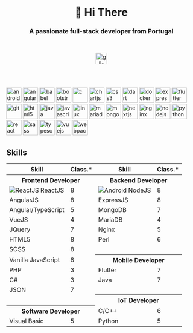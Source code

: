 <h1 align="center">👋 Hi There</h1>
<h3 align="center">A passionate full-stack developer from Portugal</h3>

<br/>

<p align="center">
<a href="https://linkedin.com/in/gil-pedrosa" target="blank"><img align="center" src="https://cdn.jsdelivr.net/npm/simple-icons@3.0.1/icons/linkedin.svg" alt="gil-pedrosa" height="30" width="30" /></a>
</p>

<br/>
<br/>

<p align="left"><img src="https://devicons.github.io/devicon/devicon.git/icons/android/android-original-wordmark.svg" alt="android" width="40" height="40"/> <img src="https://devicons.github.io/devicon/devicon.git/icons/angularjs/angularjs-original.svg" alt="angularjs" width="40" height="40"/> <img src="https://www.vectorlogo.zone/logos/babeljs/babeljs-icon.svg" alt="babel" width="40" height="40"/> <img src="https://devicons.github.io/devicon/devicon.git/icons/bootstrap/bootstrap-plain.svg" alt="bootstrap" width="40" height="40"/> <img src="https://devicons.github.io/devicon/devicon.git/icons/c/c-original.svg" alt="c" width="40" height="40"/> <img src="https://www.chartjs.org/media/logo-title.svg" alt="chartjs" width="40" height="40"/> <img src="https://devicons.github.io/devicon/devicon.git/icons/css3/css3-original-wordmark.svg" alt="css3" width="40" height="40"/> <img src="https://www.vectorlogo.zone/logos/dartlang/dartlang-icon.svg" alt="dart" width="40" height="40"/> <img src="https://devicons.github.io/devicon/devicon.git/icons/docker/docker-original-wordmark.svg" alt="docker" width="40" height="40"/> <img src="https://devicons.github.io/devicon/devicon.git/icons/express/express-original-wordmark.svg" alt="express" width="40" height="40"/> <img src="https://www.vectorlogo.zone/logos/flutterio/flutterio-icon.svg" alt="flutter" width="40" height="40"/> <img src="https://www.vectorlogo.zone/logos/git-scm/git-scm-icon.svg" alt="git" width="40" height="40"/> <img src="https://devicons.github.io/devicon/devicon.git/icons/html5/html5-original-wordmark.svg" alt="html5" width="40" height="40"/> <img src="https://devicons.github.io/devicon/devicon.git/icons/java/java-original-wordmark.svg" alt="java" width="40" height="40"/> <img src="https://devicons.github.io/devicon/devicon.git/icons/javascript/javascript-original.svg" alt="javascript" width="40" height="40"/> <img src="https://devicons.github.io/devicon/devicon.git/icons/linux/linux-original.svg" alt="linux" width="40" height="40"/> <img src="https://www.vectorlogo.zone/logos/mariadb/mariadb-icon.svg" alt="mariadb" width="40" height="40"/> <img src="https://devicons.github.io/devicon/devicon.git/icons/mongodb/mongodb-original-wordmark.svg" alt="mongodb" width="40" height="40"/> <img src="https://cdn.worldvectorlogo.com/logos/nextjs-3.svg" alt="nextjs" width="40" height="40"/> <img src="https://devicons.github.io/devicon/devicon.git/icons/nginx/nginx-original.svg" alt="nginx" width="40" height="40"/> <img src="https://devicons.github.io/devicon/devicon.git/icons/nodejs/nodejs-original-wordmark.svg" alt="nodejs" width="40" height="40"/> <img src="https://devicons.github.io/devicon/devicon.git/icons/python/python-original.svg" alt="python" width="40" height="40"/> <img src="https://devicons.github.io/devicon/devicon.git/icons/react/react-original-wordmark.svg" alt="react" width="40" height="40"/> <img src="https://devicons.github.io/devicon/devicon.git/icons/sass/sass-original.svg" alt="sass" width="40" height="40"/> <img src="https://devicons.github.io/devicon/devicon.git/icons/typescript/typescript-original.svg" alt="typescript" width="40" height="40"/> <img src="https://devicons.github.io/devicon/devicon.git/icons/vuejs/vuejs-original-wordmark.svg" alt="vuejs" width="40" height="40"/> <img src="https://devicons.github.io/devicon/devicon.git/icons/webpack/webpack-original.svg" alt="webpack" width="40" height="40"/></p>

## Skills

<table>
    <tr>
        <th>Skill</th>
        <th>Class.*</th>
        <th>Skill</th>
        <th>Class.*</th>
    </tr>
    <tr>
        <th colspan="2">Frontend Developer</th>
        <th colspan="2">Backend Developer</th>
    </tr>
    <tr>
        <td>
            <img
                src="https://zeruns.pt/api/common/download/logos/owken/svg"
                alt="ReactJS"
            />
            ReactJS
        </td>
        <td>8</td>
        <td>
            <img
                src="https://zeruns.pt/api/common/download/logos/owken/svg"
                alt="Android"
            />
            NodeJS
        </td>
        <td>8</td>
    </tr>
    <tr>
        <td>AngularJS</td>
        <td>8</td>
        <td>ExpressJS</td>
        <td>8</td>
    </tr>
    <tr>
        <td>Angular/TypeScript</td>
        <td>5</td>
        <td>MongoDB</td>
        <td>7</td>
    </tr>
    <tr>
        <td>VueJS</td>
        <td>4</td>
        <td>MariaDB</td>
        <td>4</td>
    </tr>
    <tr>
        <td>JQuery</td>
        <td>7</td>
        <td>Nginx</td>
        <td>5</td>
    </tr>
    <tr>
        <td>HTML5</td>
        <td>8</td>
        <td>Perl</td>
        <td>6</td>
    </tr>
    <tr>
        <td>SCSS</td>
        <td>8</td>
        <td colspan="2"></td>
    </tr>
    <tr>
        <td>Vanilla JavaScript</td>
        <td>8</td>
        <th colspan="2">Mobile Developer</th>
    </tr>
    <tr>
        <td>PHP</td>
        <td>3</td>
        <td>Flutter</td>
        <td>7</td>
    </tr>
    <tr>
        <td>C#</td>
        <td>3</td>
        <td>Java</td>
        <td>7</td>
    </tr>
    <tr>
        <td>JSON</td>
        <td>7</td>
        <td colspan="2"></td>
    </tr>
    <tr>
        <td colspan="2"></td>
        <th colspan="2">IoT Developer</th>
    </tr>
    <tr>
        <th colspan="2">Software Developer</th>
        <td>C/C++</td>
        <td>6</td>
    </tr>
    <tr>
        <td>Visual Basic</td>
        <td>5</td>
        <td>Python</td>
        <td>5</td>
    </tr>
</table>